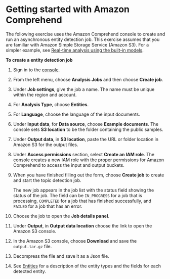 # Getting started with Amazon Comprehend<a name="getting-started"></a>

The following exercise uses the Amazon Comprehend console to create and run an asynchronous entity detection job\. This exercise assumes that you are familiar with Amazon Simple Storage Service \(Amazon S3\)\. For a simpler example, see [Real\-time analysis using the built\-in models](realtime-console-analysis.md)\.

**To create a entity detection job**

1. Sign in to the [console](https://console.aws.amazon.com/comprehend/)\.

1. From the left menu, choose **Analysis Jobs** and then choose **Create job**\.

1. Under **Job settings**, give the job a name\. The name must be unique within the region and account\.

1. For **Analysis Type**, choose **Entities**\. 

1. For **Language**, choose the language of the input documents\. 

1. Under **Input data**, for **Data source**, choose **Example documents**\. The console sets **S3 location** to be the folder containing the public samples\.

1. Under **Output data**, in **S3 location**, paste the URL or folder location in Amazon S3 for the output files\.

1. Under **Access permissions** section, select **Create an IAM role**\. The console creates a new IAM role with the proper permissions for Amazon Comprehend to access the input and output buckets\. 

1. When you have finished filling out the form, choose **Create job** to create and start the topic detection job\.

   The new job appears in the job list with the status field showing the status of the job\. The field can be `IN_PROGRESS` for a job that is processing, `COMPLETED` for a job that has finished successfully, and `FAILED` for a job that has an error\. 

1. Choose the job to open the **Job details panel**\.

1. Under **Output**, in **Output data location** choose the link to open the Amazon S3 console\.

1. In the Amazon S3 console, choose **Download** and save the `output.tar.gz` file\.

1. Decompress the file and save it as a Json file\.

1. See [Entities](how-entities.md) for a description of the entity types and the fields for each detected entity\.